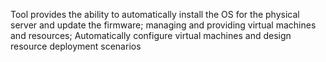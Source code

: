 Tool provides the ability to automatically install the OS for the physical server and update the firmware; managing and providing virtual machines and resources; Automatically configure virtual machines and design resource deployment scenarios
